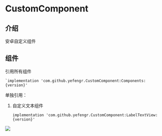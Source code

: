 # CustomComponent

## 介绍

安卓自定义组件

## 组件

引用所有组件

    `implementation 'com.github.yefengr.CustomComponent:Components:{version}'

单独引用：

1. 自定义文本组件
   
   `implementation 'com.github.yefengr.CustomComponent:LabelTextView:{version}'` 

![](D:\Projects\MyProject\Android\CustomComponent\assets\f14c7b5ad6fe8f06f2da35c0ced84748f415fcc2.png)

